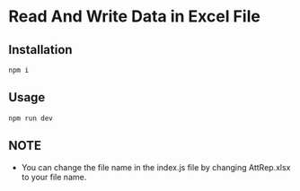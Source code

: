 # Read And Write Data in Excel File 

## Installation

``` npm i ```

## Usage

``` npm run dev ```

## NOTE

- You can change the file name in the index.js file by changing AttRep.xlsx to your file name.